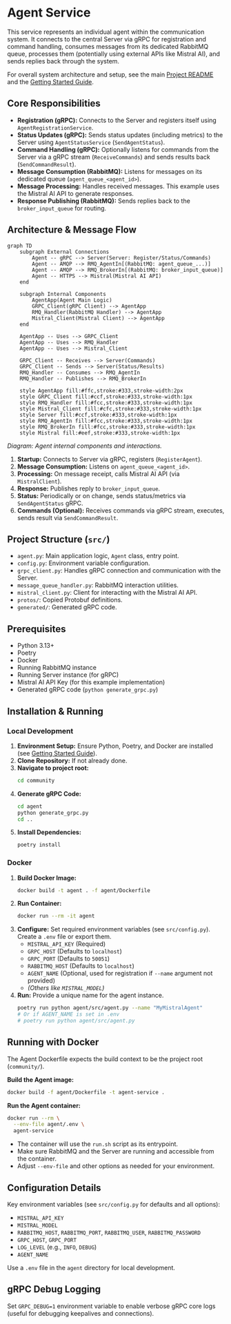 # Agent Service

This service represents an individual agent within the communication system. It connects to the central Server via gRPC for registration and command handling, consumes messages from its dedicated RabbitMQ queue, processes them (potentially using external APIs like Mistral AI), and sends replies back through the system.

For overall system architecture and setup, see the main [Project README](../../README.md) and the [Getting Started Guide](../../GETTING_STARTED.md).

## Core Responsibilities

*   **Registration (gRPC):** Connects to the Server and registers itself using `AgentRegistrationService`.
*   **Status Updates (gRPC):** Sends status updates (including metrics) to the Server using `AgentStatusService` (`SendAgentStatus`).
*   **Command Handling (gRPC):** Optionally listens for commands from the Server via a gRPC stream (`ReceiveCommands`) and sends results back (`SendCommandResult`).
*   **Message Consumption (RabbitMQ):** Listens for messages on its dedicated queue (`agent_queue_<agent_id>`).
*   **Message Processing:** Handles received messages. This example uses the Mistral AI API to generate responses.
*   **Response Publishing (RabbitMQ):** Sends replies back to the `broker_input_queue` for routing.

## Architecture & Message Flow

```mermaid
graph TD
    subgraph External Connections
        Agent -- gRPC --> Server(Server: Register/Status/Commands)
        Agent -- AMQP --> RMQ_AgentIn[(RabbitMQ: agent_queue_...)]
        Agent -- AMQP --> RMQ_BrokerIn[(RabbitMQ: broker_input_queue)]
        Agent -- HTTPS --> Mistral(Mistral AI API)
    end

    subgraph Internal Components
        AgentApp(Agent Main Logic)
        GRPC_Client(gRPC Client) --> AgentApp
        RMQ_Handler(RabbitMQ Handler) --> AgentApp
        Mistral_Client(Mistral Client) --> AgentApp
    end

    AgentApp -- Uses --> GRPC_Client
    AgentApp -- Uses --> RMQ_Handler
    AgentApp -- Uses --> Mistral_Client

    GRPC_Client -- Receives --> Server(Commands)
    GRPC_Client -- Sends --> Server(Status/Results)
    RMQ_Handler -- Consumes --> RMQ_AgentIn
    RMQ_Handler -- Publishes --> RMQ_BrokerIn

    style AgentApp fill:#ffc,stroke:#333,stroke-width:2px
    style GRPC_Client fill:#ccf,stroke:#333,stroke-width:1px
    style RMQ_Handler fill:#fcc,stroke:#333,stroke-width:1px
    style Mistral_Client fill:#cfc,stroke:#333,stroke-width:1px
    style Server fill:#ccf,stroke:#333,stroke-width:1px
    style RMQ_AgentIn fill:#fcc,stroke:#333,stroke-width:1px
    style RMQ_BrokerIn fill:#fcc,stroke:#333,stroke-width:1px
    style Mistral fill:#eef,stroke:#333,stroke-width:1px
```

*Diagram: Agent internal components and interactions.*

1.  **Startup:** Connects to Server via gRPC, registers (`RegisterAgent`).
2.  **Message Consumption:** Listens on `agent_queue_<agent_id>`.
3.  **Processing:** On message receipt, calls Mistral AI API (via `MistralClient`).
4.  **Response:** Publishes reply to `broker_input_queue`.
5.  **Status:** Periodically or on change, sends status/metrics via `SendAgentStatus` gRPC.
6.  **Commands (Optional):** Receives commands via gRPC stream, executes, sends result via `SendCommandResult`.

## Project Structure (`src/`)

*   `agent.py`: Main application logic, `Agent` class, entry point.
*   `config.py`: Environment variable configuration.
*   `grpc_client.py`: Handles gRPC connection and communication with the Server.
*   `message_queue_handler.py`: RabbitMQ interaction utilities.
*   `mistral_client.py`: Client for interacting with the Mistral AI API.
*   `protos/`: Copied Protobuf definitions.
*   `generated/`: Generated gRPC code.

## Prerequisites

-   Python 3.13+
-   Poetry
-   Docker
-   Running RabbitMQ instance
-   Running Server instance (for gRPC)
-   Mistral AI API Key (for this example implementation)
-   Generated gRPC code (`python generate_grpc.py`)

## Installation & Running

### Local Development

1.  **Environment Setup:** Ensure Python, Poetry, and Docker are installed (see [Getting Started Guide](../../GETTING_STARTED.md)).
2.  **Clone Repository:** If not already done.
3.  **Navigate to project root:**
    ```bash
    cd community
    ```
4.  **Generate gRPC Code:**
    ```bash
    cd agent
    python generate_grpc.py
    cd ..
    ```
5.  **Install Dependencies:**
    ```bash
    poetry install
    ```

### Docker

1.  **Build Docker Image:**
    ```bash
    docker build -t agent . -f agent/Dockerfile
    ```
2.  **Run Container:**
    ```bash
    docker run --rm -it agent
    ```
6.  **Configure:** Set required environment variables (see `src/config.py`). Create a `.env` file or export them.
    *   `MISTRAL_API_KEY` (Required)
    *   `GRPC_HOST` (Defaults to `localhost`)
    *   `GRPC_PORT` (Defaults to `50051`)
    *   `RABBITMQ_HOST` (Defaults to `localhost`)
    *   `AGENT_NAME` (Optional, used for registration if `--name` argument not provided)
    *   *(Others like `MISTRAL_MODEL`)*
7.  **Run:** Provide a unique name for the agent instance.
    ```bash
    poetry run python agent/src/agent.py --name "MyMistralAgent"
    # Or if AGENT_NAME is set in .env
    # poetry run python agent/src/agent.py
    ```

## Running with Docker

The Agent Dockerfile expects the build context to be the project root (`community/`).

**Build the Agent image:**
```bash
docker build -f agent/Dockerfile -t agent-service .
```

**Run the Agent container:**
```bash
docker run --rm \
  --env-file agent/.env \
  agent-service
```

- The container will use the `run.sh` script as its entrypoint.
- Make sure RabbitMQ and the Server are running and accessible from the container.
- Adjust `--env-file` and other options as needed for your environment.

## Configuration Details

Key environment variables (see `src/config.py` for defaults and all options):

-   `MISTRAL_API_KEY`
-   `MISTRAL_MODEL`
-   `RABBITMQ_HOST`, `RABBITMQ_PORT`, `RABBITMQ_USER`, `RABBITMQ_PASSWORD`
-   `GRPC_HOST`, `GRPC_PORT`
-   `LOG_LEVEL` (e.g., `INFO`, `DEBUG`)
-   `AGENT_NAME`

Use a `.env` file in the `agent` directory for local development.

## gRPC Debug Logging

Set `GRPC_DEBUG=1` environment variable to enable verbose gRPC core logs (useful for debugging keepalives and connections).
